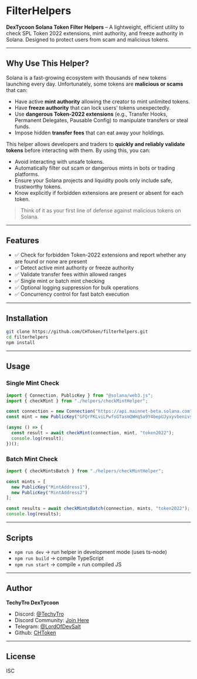 # FilterHelpers

**DexTycoon Solana Token Filter Helpers** – A lightweight, efficient utility to check SPL Token 2022 extensions, mint authority, and freeze authority in Solana. Designed to protect users from scam and malicious tokens.

---

## Why Use This Helper?

Solana is a fast-growing ecosystem with thousands of new tokens launching every day. Unfortunately, some tokens are **malicious or scams** that can:

- Have active **mint authority** allowing the creator to mint unlimited tokens.
- Have **freeze authority** that can lock users’ tokens unexpectedly.
- Use **dangerous Token-2022 extensions** (e.g., Transfer Hooks, Permanent Delegates, Pausable Config) to manipulate transfers or steal funds.
- Impose hidden **transfer fees** that can eat away your holdings.

This helper allows developers and traders to **quickly and reliably validate tokens** before interacting with them. By using this, you can:

- Avoid interacting with unsafe tokens.
- Automatically filter out scam or dangerous mints in bots or trading platforms.
- Ensure your Solana projects and liquidity pools only include safe, trustworthy tokens.
- Know explicitly if forbidden extensions are present or absent for each token.

> Think of it as your first line of defense against malicious tokens on Solana.

---

## Features

- ✅ Check for forbidden Token-2022 extensions and report whether any are found or none are present
- ✅ Detect active mint authority or freeze authority
- ✅ Validate transfer fees within allowed ranges
- ✅ Single mint or batch mint checking
- ✅ Optional logging suppression for bulk operations
- ✅ Concurrency control for fast batch execution

---

## Installation

```bash
git clone https://github.com/CHToken/filterhelpers.git
cd filterhelpers
npm install
````

---

## Usage

### Single Mint Check

```ts
import { Connection, PublicKey } from "@solana/web3.js";
import { checkMint } from "./helpers/checkMintHelper";

const connection = new Connection("https://api.mainnet-beta.solana.com");
const mint = new PublicKey("GFQrFKLviLPwfsGTasmQWHq5a9Y4bepUJyxyvbenivsP");

(async () => {
  const result = await checkMint(connection, mint, "token2022");
  console.log(result);
})();
```

### Batch Mint Check

```ts
import { checkMintsBatch } from "./helpers/checkMintHelper";

const mints = [
  new PublicKey("MintAddress1"),
  new PublicKey("MintAddress2")
];

const results = await checkMintsBatch(connection, mints, "token2022");
console.log(results);
```

---

## Scripts

* `npm run dev` → run helper in development mode (uses ts-node)
* `npm run build` → compile TypeScript
* `npm run start` → compile + run compiled JS

---

## Author

**TechyTro DexTycoon**

* Discord: [@TechyTro](https://discord.com/users/techytro)
* Discord Community: [Join Here](https://discord.gg/zxhKAhn2cT)
* Telegram: [@LordOfDevSalt](https://t.me/lordofdevsalt)
* Github: [CHToken](https://github.com/CHToken)

---

## License

ISC
